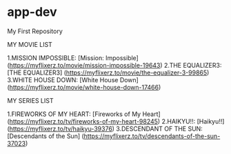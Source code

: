 # app-dev
My First Repository

MY MOVIE LIST

1.MISSION IMPOSSIBLE: [Mission: Impossible] (https://myflixerz.to/movie/mission-impossible-19643)
2.THE EQUALIZER3: [THE EQUALIZER3] (https://myflixerz.to/movie/the-equalizer-3-99865)
3.WHITE HOUSE DOWN: [White House Down] (https://myflixerz.to/movie/white-house-down-17466)

MY SERIES LIST

1.FIREWORKS OF MY HEART: [Fireworks of My Heart] (https://myflixerz.to/tv/fireworks-of-my-heart-98245)
2.HAIKYU!!: [Haikyu!!] (https://myflixerz.to/tv/haikyu-39376)
3.DESCENDANT OF THE SUN: [Descendants of the Sun] (https://myflixerz.to/tv/descendants-of-the-sun-37023)
